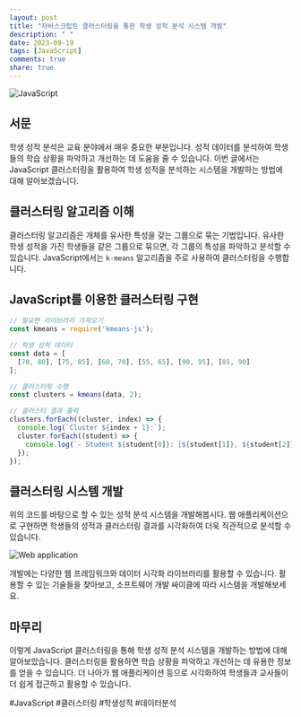 ```yaml
---
layout: post
title: "자바스크립트 클러스터링을 통한 학생 성적 분석 시스템 개발"
description: " "
date: 2023-09-19
tags: [JavaScript]
comments: true
share: true
---
```


![JavaScript](https://upload.wikimedia.org/wikipedia/commons/thumb/d/d4/Javascript-shield.png/240px-Javascript-shield.png)

## 서문

학생 성적 분석은 교육 분야에서 매우 중요한 부분입니다. 성적 데이터를 분석하여 학생들의 학습 상황을 파악하고 개선하는 데 도움을 줄 수 있습니다. 이번 글에서는 JavaScript 클러스터링을 활용하여 학생 성적을 분석하는 시스템을 개발하는 방법에 대해 알아보겠습니다.

## 클러스터링 알고리즘 이해

클러스터링 알고리즘은 개체를 유사한 특성을 갖는 그룹으로 묶는 기법입니다. 유사한 학생 성적을 가진 학생들을 같은 그룹으로 묶으면, 각 그룹의 특성을 파악하고 분석할 수 있습니다. JavaScript에서는 `k-means` 알고리즘을 주로 사용하여 클러스터링을 수행합니다.

## JavaScript를 이용한 클러스터링 구현

```javascript
// 필요한 라이브러리 가져오기
const kmeans = require('kmeans-js');

// 학생 성적 데이터
const data = [
  [70, 80], [75, 85], [60, 70], [55, 65], [90, 95], [85, 90]
];

// 클러스터링 수행
const clusters = kmeans(data, 2);

// 클러스터 결과 출력
clusters.forEach((cluster, index) => {
  console.log(`Cluster ${index + 1}:`);
  cluster.forEach((student) => {
    console.log(`- Student ${student[0]}: [${student[1]}, ${student[2]}]`);
  });
});
```

## 클러스터링 시스템 개발

위의 코드를 바탕으로 할 수 있는 성적 분석 시스템을 개발해봅시다. 웹 애플리케이션으로 구현하면 학생들의 성적과 클러스터링 결과를 시각화하여 더욱 직관적으로 분석할 수 있습니다.

![Web application](https://example.com/webapp_screenshot.png)

개발에는 다양한 웹 프레임워크와 데이터 시각화 라이브러리를 활용할 수 있습니다. 활용할 수 있는 기술들을 찾아보고, 소프트웨어 개발 싸이클에 따라 시스템을 개발해보세요.

## 마무리

이렇게 JavaScript 클러스터링을 통해 학생 성적 분석 시스템을 개발하는 방법에 대해 알아보았습니다. 클러스터링을 활용하면 학습 상황을 파악하고 개선하는 데 유용한 정보를 얻을 수 있습니다. 더 나아가 웹 애플리케이션 등으로 시각화하여 학생들과 교사들이 더 쉽게 접근하고 활용할 수 있습니다.

#JavaScript #클러스터링 #학생성적 #데이터분석